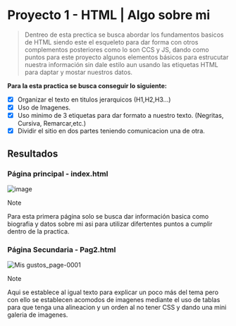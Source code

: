 # Proyecto 1 - HTML | Algo sobre mi

> Dentreo de esta prectica se busca abordar los fundamentos basicos de HTML siendo este el esqueleto para dar forma con otros complementos posteriores como lo son CCS y JS, dando como puntos para este proyecto algunos elementos básicos para estrucutar nuestra información sin dale estilo aun usando las etiquetas HTML para daptar y mostar nuestros datos.

**Para la esta practica se busca conseguir lo siguiente:**

 - [x] Organizar el  texto en titulos jerarquicos (H1,H2,H3...)
 - [x] Uso de Imagenes.
 - [x] Uso minimo de 3 etiquetas para dar formato a nuestro texto. (Negritas, Cursiva, Remarcar,etc.)
 - [x] Dividir el sitio en dos partes teniendo comunicacion una de otra. 

## Resultados

### Página principal - index.html
![image](https://github.com/JuanSalvi/Practicas_Desarrollo-web/assets/91103822/57c0986a-eacc-4d22-a22b-5eeb44103d6e)
> [!NOTE]
> Para esta primera página solo se busca dar información basica como biografia y datos sobre mi asi para utilizar difertentes puntos a cumplir dentro de la practica.


### Página Secundaria - Pag2.html
![Mis gustos_page-0001](https://github.com/JuanSalvi/Practicas_Desarrollo-web/assets/91103822/6bdda9ce-265f-47a4-b2e3-c7878b4e6e9c)

> [!NOTE]
> Aqui se establece al igual texto para explicar un poco más del tema pero con ello se establecen acomodos de imagenes mediante el uso de tablas para que tenga una alineacion y un orden al no tener CSS y dando una mini galeria de imagenes.
